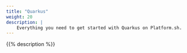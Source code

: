 ```yaml
---
title: "Quarkus"
weight: 20
description: |
    Everything you need to get started with Quarkus on Platform.sh. 
---
```


{{% description %}}